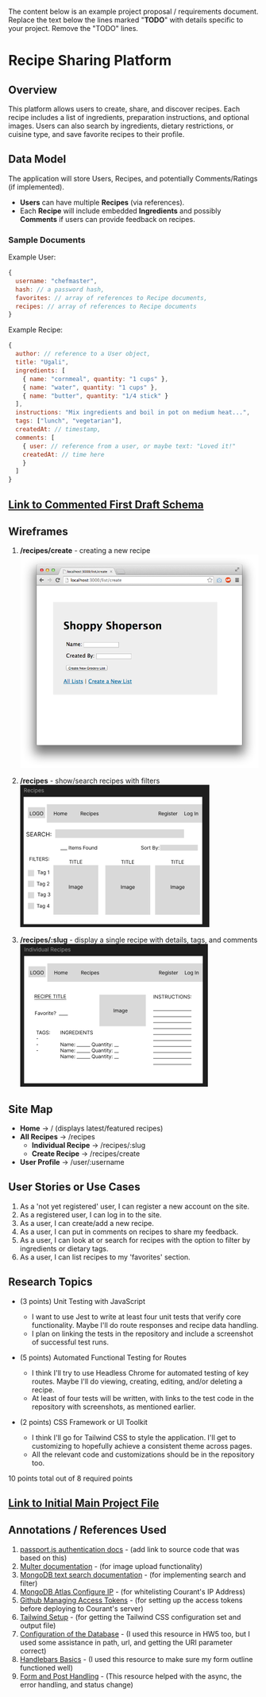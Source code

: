 The content below is an example project proposal / requirements document. Replace the text below the lines marked "__TODO__" with details specific to your project. Remove the "TODO" lines.

# Recipe Sharing Platform

## Overview

This platform allows users to create, share, and discover recipes. Each recipe includes a list of ingredients, preparation instructions, and optional images. Users can also search by ingredients, dietary restrictions, or cuisine type, and save favorite recipes to their profile.

## Data Model

The application will store Users, Recipes, and potentially Comments/Ratings (if implemented).

- **Users** can have multiple **Recipes** (via references).
- Each **Recipe** will include embedded **Ingredients** and possibly **Comments** if users can provide feedback on recipes.

### Sample Documents

Example User:

```javascript
{
  username: "chefmaster",
  hash: // a password hash,
  favorites: // array of references to Recipe documents,
  recipes: // array of references to Recipe documents
}
```

Example Recipe:

```javascript
{
  author: // reference to a User object,
  title: "Ugali",
  ingredients: [
    { name: "cornmeal", quantity: "1 cups" },
    { name: "water", quantity: "1 cups" },
    { name: "butter", quantity: "1/4 stick" }
  ],
  instructions: "Mix ingredients and boil in pot on medium heat...",
  tags: ["lunch", "vegetarian"],
  createdAt: // timestamp,
  comments: [
    { user: // reference from a user, or maybe text: "Loved it!"
    createdAt: // time here 
    }
  ]
}
```

## [Link to Commented First Draft Schema](db.js)

## Wireframes

1. **/recipes/create** - creating a new recipe
   ![recipe create](documentation/recipe-create.png)
   
2. **/recipes** - show/search recipes with filters
   ![recipes](documentation/recipes.png)
   
3. **/recipes/:slug** - display a single recipe with details, tags, and comments
   ![recipe details](documentation/recipe-details.png)

## Site Map

- **Home** -> / (displays latest/featured recipes)
- **All Recipes** -> /recipes
  - **Individual Recipe** -> /recipes/:slug
  - **Create Recipe** -> /recipes/create
- **User Profile** -> /user/:username

## User Stories or Use Cases

1. As a 'not yet registered' user, I can register a new account on the site.
2. As a registered user, I can log in to the site.
3. As a user, I can create/add a new recipe.
4. As a user, I can put in comments on recipes to share my feedback.
5. As a user, I can look at or search for recipes with the option to filter by ingredients or dietary tags.
6. As a user, I can list recipes to my 'favorites' section.

## Research Topics

* (3 points) Unit Testing with JavaScript
   * I want to use Jest to write at least four unit tests that verify core functionality. Maybe I'll do route responses and recipe data handling.
   * I plan on linking the tests in the repository and include a screenshot of successful test runs.
  
* (5 points) Automated Functional Testing for Routes
   * I think I'll try to use Headless Chrome for automated testing of key routes. Maybe I'll do  viewing, creating, editing, and/or deleting a recipe.
   * At least of four tests will be written, with links to the test code in the repository with screenshots, as mentioned earlier.
  
* (2 points) CSS Framework or UI Toolkit
   * I think I'll go for Tailwind CSS to style the application. I'll get to customizing to hopefully achieve a consistent theme across pages.
   * All the relevant code and customizations should be in the repository too.

10 points total out of 8 required points

## [Link to Initial Main Project File](app.mjs)

## Annotations / References Used

1. [passport.js authentication docs](http://passportjs.org/docs) - (add link to source code that was based on this)
2. [Multer documentation](https://www.npmjs.com/package/multer) - (for image upload functionality)
3. [MongoDB text search documentation](https://docs.mongodb.com/manual/text-search/) - (for implementing search and filter)
4. [MongoDB Atlas Configure IP](https://www.mongodb.com/docs/atlas/security/ip-access-list/#add-ip-access-list-entries) - (for whitelisting Courant's IP Address)
5. [Github Managing Access Tokens](https://docs.github.com/en/authentication/keeping-your-account-and-data-secure/managing-your-personal-access-tokens#creating-a-personal-access-token-classic) - (for setting up the access tokens before deploying to Courant's server)
6. [Tailwind Setup](https://tailwindcss.com/docs/content-configuration) - (for getting the Tailwind CSS configuration set and output file)
7. [Configuration of the Database](https://stackoverflow.com/questions/55267494/the-uri-parameter-to-openuri-must-be-a-string-got-undefined) - (I used this resource in HW5 too, but I used some assistance in path, url, and getting the URI parameter correct)
8. [Handlebars Basics](https://handlebarsjs.com/guide/#simple-expressions) - (I used this resource to make sure my form outline functioned well)
9. [Form and Post Handling](https://stackoverflow.com/questions/58566856/res-status-500-message-internal-server-error-find-product-by-name-and-price) - (This resource helped with the async, the error handling, and status change)